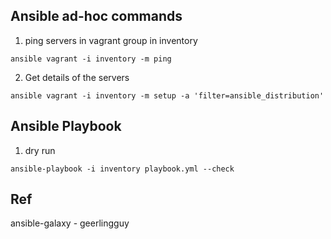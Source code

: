 ## Ansible ad-hoc commands
1. ping servers in vagrant group in inventory
```
ansible vagrant -i inventory -m ping
```

2. Get details of the servers
```
ansible vagrant -i inventory -m setup -a 'filter=ansible_distribution'
```

## Ansible Playbook

1. dry run
```
ansible-playbook -i inventory playbook.yml --check
```


## Ref
ansible-galaxy - geerlingguy

